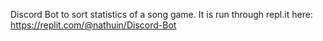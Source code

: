 Discord Bot to sort statistics of a song game. It is run through repl.it here: https://replit.com/@nathuin/Discord-Bot
